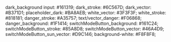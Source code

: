 dark_background input: #161319;
dark_stroke: #6C567D;
dark_vector: #B371D1;
placeholder_dark: #BA8AEB;
white_vector: #3F3F3F;
white_stroke: #818181;
danger_stroke: #A35757;
text/vector_danger: #F06868;
danger_background: #1F1414;
switchModeButton_background: #161C24;
switchModeButton_stroke: #85A8D8;
switchModeButton_vector: #46A4D9;
switchModeButton_sun_vector: #D9C146;
background-white: #F8F8F8;
